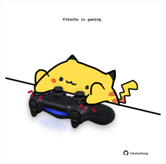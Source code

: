 <!-- built at 26/04/2025, 12:00:45 UTC -->
<p align="center">
  <img width="500" height="500" src="./ReadmeImage.svg">
</p>
